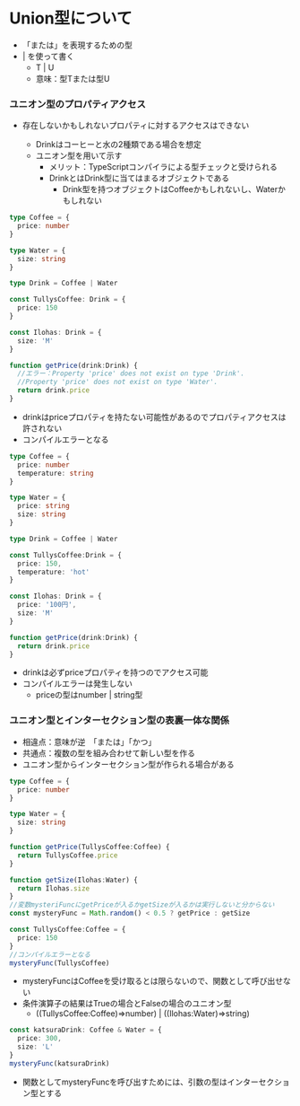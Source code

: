 # Union型について

* 「または」を表現するための型
* | を使って書く
  * T | U　
  * 意味：型Tまたは型U

### ユニオン型のプロパティアクセス
* 存在しないかもしれないプロパティに対するアクセスはできない

  * Drinkはコーヒーと水の2種類である場合を想定
  * ユニオン型を用いて示す
    * メリット：TypeScriptコンパイラによる型チェックと受けられる
    * DrinkとはDrink型に当てはまるオブジェクトである
      * Drink型を持つオブジェクトはCoffeeかもしれないし、Waterかもしれない
```TypeScript
type Coffee = {
  price: number
}

type Water = {
  size: string
}

type Drink = Coffee | Water

const TullysCoffee: Drink = {
  price: 150
}

const Ilohas: Drink = {
  size: 'M'
}

function getPrice(drink:Drink) {
  //エラー：Property 'price' does not exist on type 'Drink'.
  //Property 'price' does not exist on type 'Water'.
  return drink.price
}
```
  * drinkはpriceプロパティを持たない可能性があるのでプロパティアクセスは許されない
  * コンパイルエラーとなる



```TypeScript
type Coffee = {
  price: number
  temperature: string
}

type Water = {
  price: string
  size: string
}

type Drink = Coffee | Water

const TullysCoffee:Drink = {
  price: 150,
  temperature: 'hot'
}

const Ilohas: Drink = {
  price: '100円',
  size: 'M'
}

function getPrice(drink:Drink) {
  return drink.price
}
```
* drinkは必ずpriceプロパティを持つのでアクセス可能
* コンパイルエラーは発生しない
  * priceの型はnumber | string型

### ユニオン型とインターセクション型の表裏一体な関係
* 相違点：意味が逆　「または」「かつ」
* 共通点：複数の型を組み合わせて新しい型を作る
* ユニオン型からインターセクション型が作られる場合がある

```TypeScript
type Coffee = {
  price: number
}

type Water = {
  size: string
}

function getPrice(TullysCoffee:Coffee) {
  return TullysCoffee.price
}

function getSize(Ilohas:Water) {
  return Ilohas.size
}
//変数mysteriFuncにgetPriceが入るかgetSizeが入るかは実行しないと分からない
const mysteryFunc = Math.random() < 0.5 ? getPrice : getSize

const TullysCoffee:Coffee = {
  price: 150
}
//コンパイルエラーとなる
mysteryFunc(TullysCoffee)
```
* mysteryFuncはCoffeeを受け取るとは限らないので、関数として呼び出せない
* 条件演算子の結果はTrueの場合とFalseの場合のユニオン型
  * ((TullysCoffee:Coffee)=>number) | ((Ilohas:Water)=>string)
```TypeScript
const katsuraDrink: Coffee & Water = {
  price: 300,
  size: 'L'
}
mysteryFunc(katsuraDrink)
```
* 関数としてmysteryFuncを呼び出すためには、引数の型はインターセクション型とする
